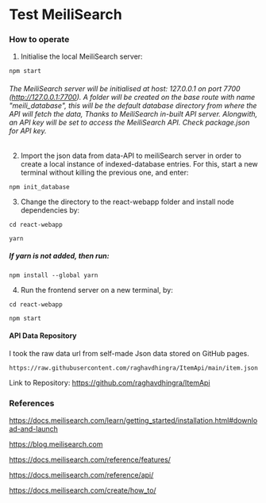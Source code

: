 # Test MeiliSearch

### How to operate

1. Initialise the local MeiliSearch server:

```
npm start
```

###### The MeiliSearch server will be initialised at host: 127.0.0.1 on port 7700 (http://127.0.0.1:7700). A folder will be created on the base route with name "meili_database", this will be the default database directory from where the API will fetch the data, Thanks to MeiliSearch in-built API server. Alongwith, an API key will be set to access the MeiliSearch API. Check package.json for API key.

2. Import the json data from data-API to meiliSearch server in order to create a local instance of indexed-database entries. For this, start a new terminal without killing the previous one, and enter:

```
npm init_database
```

3. Change the directory to the react-webapp folder and install node dependencies by:

```
cd react-webapp

yarn
```

##### If yarn is not added, then run:

```
npm install --global yarn
```

4. Run the frontend server on a new terminal, by:

```
cd react-webapp

npm start
```

#### API Data Repository
I took the raw data url from self-made Json data stored on GitHub pages.

```
https://raw.githubusercontent.com/raghavdhingra/ItemApi/main/item.json
```

Link to Repository: https://github.com/raghavdhingra/ItemApi

### References

https://docs.meilisearch.com/learn/getting_started/installation.html#download-and-launch

https://blog.meilisearch.com

https://docs.meilisearch.com/reference/features/

https://docs.meilisearch.com/reference/api/

https://docs.meilisearch.com/create/how_to/
